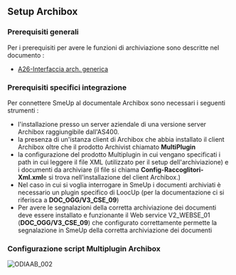 ## Setup Archibox
### Prerequisiti generali
Per i prerequisiti per avere le funzioni di archiviazione sono descritte nel documento : 
- [A26-Interfaccia arch. generica](Sorgenti/DOC/TA/B£AMO/ODBASE_02)
### Prerequisiti specifici integrazione
Per connettere SmeUp al documentale Archibox sono necessari i seguenti strumenti : 
-  l'installazione presso un server aziendale di una versione server Archibox raggiungibile dall'AS400.
-  la presenza di un'istanza client di Archibox che abbia installato il client Archibox oltre che il prodotto Archivist chiamato **MultiPlugin**
-  la configurazione del prodotto Multiplugin in cui vengano specificati i path in cui leggere il file XML (utilizzato per il setup dell'archiviazione) e i documenti da archiviare (il file si chiama **Config-Raccoglitori-Xml.xml**e si trova nell'installazione del client Archibox.)
-  Nel caso in cui si voglia interrogare in SmeUp i documenti archiviati è necessario un plugin specifico di LoocUp  (per la documentazione ci si riferisca a **DOC_OGG/V3_CSE_09**)
-  Per avere le segnalazioni della corretta archiviazione dei documenti deve essere installato e funzionante il Web service V2_WEBSE_01 (**DOC_OGG/V3_CSE_09**) che configurato correttamente permette la segnalazione in SmeUp della corretta archiviazione dei documenti

### Configurazione script Multiplugin Archibox
![ODIAAB_002](http://localhost:3000/immagini/ODIAAB_02/ODIAAB_002.png)

